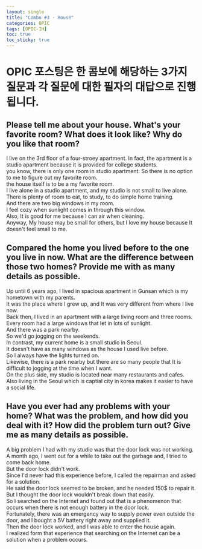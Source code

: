 ```yaml
---
layout: single
title: "Combo #3 - House"
categories: OPIC
tags: [OPIC-IH]
toc: true
toc_sticky: true
---
```

# OPIC 포스팅은 한 콤보에 해당하는 3가지 질문과 각 질문에 대한 필자의 대답으로 진행됩니다.
## Please tell me about your house. What's your favorite room? What does it look like? Why do you like that room?  
I live on the 3rd floor of a four-stroey apartment.
In fact, the apartment is a studio apartment because it is provided for college students.  
you know, there is only one room in studio apartment.
So there is no option to me to figure out my favorite room.  
the house itself is to be a my favorite room.  
I live alone in a studio apartment, and my studio is not small to live alone.  
There is plenty of room  to eat, to study, to do simple home training.  
And there are two big windows in my room.  
I feel cozy when sunlight comes in through this window.  
Also, It is good for me  because I can air when cleaning.  
Anyway, My house may be small for others, but I love my house because It doesn't feel small to me.  

## Compared the home you lived before to the one you live in now. What are the difference between those two homes? Provide me with as many details as possible.
Up until 6 years ago, I lived in spacious apartment in Gunsan which is my hometown with my parents.  
It was the place where I grew up, and It was very different from where I live now.  
Back then, I lived in an apartment with a large living room and three rooms.  
Every room had a large windows that let in lots of sunlight.  
And there was a park nearby.  
So we'd go jogging on the weekends.  
In contrast, my current home is a small studio in Seoul.  
It doesn't have as many windows as the house I used live before.  
So I always have the lights turned on.  
Likewise, there is a park nearby but there are so many people that It is difficult to jogging at the time when I want.  
On the plus side, my studio is located near many restaurants and cafes.  
Also living in the Seoul which is captial city in korea makes it easier to have a social life.

## Have you ever had any problems with your home? What was the problem, and how did you deal with it? How did the problem turn out? Give me as many details as possible.
A big problem I had with my studio was that the door lock was not working.  
A month ago, I went out for a while to take out the garbage and, I tried to come back home.  
But the door lock didn't work.  
Since I'd never had this experience before, I called the repairman and asked for a solution.  
He said the door lock seemed to be broken, and he needed 150$ to repair it.  
But I thought the door lock wouldn't break down that easily.  
So I searched on the Internet and found out that is a phenomenon that occurs when there is not enough battery in the door lock.  
Fortunately, there was an emergency way to supply power even outside the door, and I bought a 5V battery right away and supplied it.  
Then the door lock worked, and I was able to enter the house again.  
I realized form that experience that searching on the Internet can be a solution when a problem occurs.  

